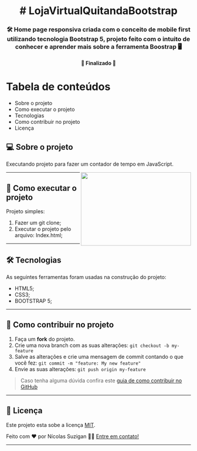 


<h1 align="center">
     # LojaVirtualQuitandaBootstrap
</h1>

<h3 align="center">
    🛠 Home page responsiva criada com o conceito de mobile first utilizando tecnologia Bootstrap 5, projeto feito com o intuito de conhecer e aprender mais sobre a ferramenta Boostrap 🖥️
</h3>

<h4 align="center">
	🚧 Finalizado 🚧
</h4>

Tabela de conteúdos
=================
<!--ts-->
   * Sobre o projeto
   * Como executar o projeto
   * Tecnologias
   * Como contribuir no projeto
   * Licença
   
<!--te-->


## 💻 Sobre o projeto
  Executando projeto para fazer um contador de tempo em JavaScript.
  
  <img align="right" width="300" height="200" src="https://user-images.githubusercontent.com/28414038/140590271-be03ac03-45c8-479b-a60a-e4523fa23dd7.jpeg">
 
---

## 🚀 Como executar o projeto
  Projeto simples:
  
  1. Fazer um git clone;
  2. Executar o projeto pelo arquivo: Index.html;

---

## 🛠 Tecnologias

As seguintes ferramentas foram usadas na construção do projeto: 

- HTML5;
- CSS3;
- BOOTSTRAP 5;

---

## 💪 Como contribuir no projeto

1. Faça um **fork** do projeto.
2. Crie uma nova branch com as suas alterações: `git checkout -b my-feature`
3. Salve as alterações e crie uma mensagem de commit contando o que você fez: `git commit -m "feature: My new feature"`
4. Envie as suas alterações: `git push origin my-feature`
> Caso tenha alguma dúvida confira este [guia de como contribuir no GitHub](./CONTRIBUTING.md)

---
 
## 📝 Licença

Este projeto esta sobe a licença [MIT](./LICENSE).

Feito com ❤️ por Nícolas Suzigan 👋🏽 [Entre em contato!](https://www.linkedin.com/in/nicolassuzigan/)

---
